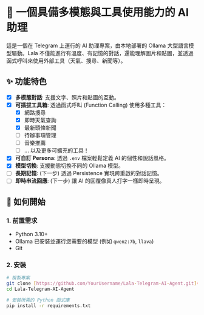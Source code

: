 # 🤖 一個具備多模態與工具使用能力的 AI 助理

這是一個在 Telegram 上運行的 AI 助理專案，由本地部署的 Ollama 大型語言模型驅動。Lala 不僅能進行有溫度、有記憶的對話，還能理解圖片和貼圖，並透過函式呼叫來使用外部工具（天氣、搜尋、新聞等）。

## ✨ 功能特色

- [x] **多模態對話**: 支援文字、照片和貼圖的互動。
- [x] **可插拔工具箱**: 透過函式呼叫 (Function Calling) 使用多種工具：
  - [x] 網路搜尋
  - [x] 即時天氣查詢
  - [x] 最新頭條新聞
  - [ ] 待辦事項管理
  - [ ] 音樂推薦
  - [ ] ... 以及更多可擴充的工具！
- [x] **可自訂 Persona**: 透過 `.env` 檔案輕鬆定義 AI 的個性和說話風格。
- [x] **模型切換**: 支援動態切換不同的 Ollama 模型。
- [ ] **長期記憶**: (下一步) 透過 Persistence 實現跨重啟的對話記憶。
- [ ] **即時串流回應**: (下一步) 讓 AI 的回覆像真人打字一樣即時呈現。

## 🚀 如何開始

### 1. 前置需求

- Python 3.10+
- Ollama 已安裝並運行您需要的模型 (例如 `qwen2:7b`, `llava`)
- Git

### 2. 安裝

```bash
# 複製專案
git clone [https://github.com/YourUsername/Lala-Telegram-AI-Agent.git](https://github.com/YourUsername/Lala-Telegram-AI-Agent.git)
cd Lala-Telegram-AI-Agent

# 安裝所需的 Python 函式庫
pip install -r requirements.txt
